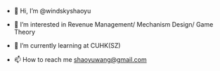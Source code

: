 - 👋 Hi, I’m @windskyshaoyu
- 👀 I’m interested in Revenue Management/ Mechanism Design/ Game Theory
- 🌱 I’m currently learning  at CUHK(SZ)

- 📫 How to reach me shaoyuwang@gmail.com

<!---
windskyshaoyu/windskyshaoyu is a ✨ special ✨ repository because its `README.md` (this file) appears on your GitHub profile.
You can click the Preview link to take a look at your changes.
--->
